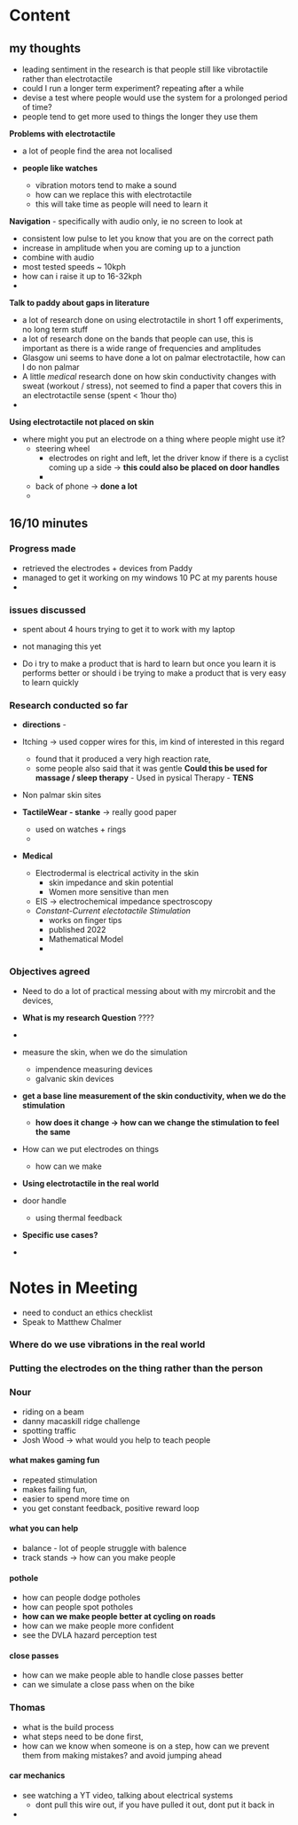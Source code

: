 # Content 

## my thoughts 
- leading sentiment in the research is that people still like vibrotactile rather than electrotactile 
- could I run a longer term experiment? repeating after a while 
- devise a test where people would use the system for a prolonged period of time? 
- people tend to get more used to things the longer they use them 

**Problems with electrotactile**
 - a lot of people find the area not localised 

- **people like watches**
	- vibration motors tend to make a sound 
	- how can we replace this with electrotactile 
	- this will take time as people will need to learn it 

**Navigation** - specifically with audio only, ie no screen to look at
 - consistent low pulse to let you know that you are on the correct path 
 - increase in amplitude when you are coming up to a junction 
 - combine with audio 
 - most tested speeds ~ 10kph 
 - how can i raise it up to 16-32kph 
 - 
**Talk to paddy about gaps in literature**
- a lot of research done on using electrotactile in short 1 off experiments, no long term stuff 
- a lot of research done on the bands that people can use, this is important as there is a wide range of frequencies and amplitudes
- Glasgow uni seems to have done a lot on palmar electrotactile, how can I do non palmar 
- A little *medical* research done on how skin conductivity changes with sweat (workout / stress), not seemed to find a paper that covers this in an electrotactile sense (spent < 1hour tho) 
- 

**Using electrotactile not placed on skin**
 - where might you put an electrode on a thing where people might use it? 
	 - steering wheel 
		 - electrodes on right and left, let the driver know if there is a cyclist coming up a side -> **this could also be placed on door handles**
		 - 
	 - back of phone -> **done a lot** 
	 - 
## 16/10 minutes 

### Progress made 
- retrieved the electrodes + devices from Paddy 
- managed to get it working on my windows 10 PC at my parents house
- 
### issues discussed 
- spent about 4 hours trying to get it to work with my laptop 
- not managing this yet 

- Do i try to make a product that is hard to learn but once you learn it is performs better or should i be trying to make a product that is very easy to learn quickly 

### Research conducted so far 
- **directions** - 
- Itching -> used copper wires for this, im kind of interested in this regard 
	- found that it produced a very high reaction rate, 
	- some people also said that it was gentle **Could this be used for massage / sleep therapy** - Used in pysical Therapy - **TENS** 
- Non palmar skin sites 
- **TactileWear - stanke** -> really good paper 
	- used on watches + rings 
	- 

- **Medical**
	- Electrodermal is electrical activity in the skin 
		- skin impedance and skin potential 
		- Women more sensitive than men 
	- EIS -> electrochemical impedance spectroscopy
	- *Constant-Current electotactile Stimulation*
		- works on finger tips 
		- published 2022 
		- Mathematical Model 
		- 

### Objectives agreed 
- Need to do a lot of practical messing about with my mircrobit and the devices, 
- **What is my research Question** ???? 
- 

- measure the skin, when we do the simulation 
	- impendence measuring devices 
	- galvanic skin devices 
- **get a base line measurement of the skin conductivity, when we do the stimulation** 
	- **how does it change -> how can we change the stimulation to feel the same** 

- How can we put electrodes on things 
	- how can we make 
- **Using electrotactile in the real world** 

- door handle 
	- using thermal feedback 
- **Specific use cases?**
- 
# Notes in Meeting 
 - need to conduct an ethics checklist 
 - Speak to Matthew Chalmer 

### Where do we use vibrations in the real world 

### Putting the electrodes on the thing rather than the person 


### Nour 
 - riding on a beam 
 - danny macaskill ridge challenge 
 - spotting traffic 
 - Josh Wood -> what would you help to teach people 

#### what makes gaming fun 
- repeated stimulation 
- makes failing fun, 
- easier to spend more time on
- you get constant feedback, positive reward loop 

#### what you can help 
 - balance - lot of people struggle with balence 
 - track stands -> how can you make people 

#### pothole 
- how can people dodge potholes 
- how can people spot potholes 
- **how can we make people better at cycling on roads**
- how can we make people more confident 
- see the DVLA hazard perception test 

#### close passes 
- how can we make people able to handle close passes better 
- can we simulate a close pass when on the bike 


### Thomas 
- what is the build process 
- what steps need to be done first, 
- how can we know when someone is on a step, how can we prevent them from making mistakes? and avoid jumping ahead 

#### car mechanics 
- see watching a YT video, talking about electrical systems 
	- dont pull this wire out, if you have pulled it out, dont put it back in 
- 